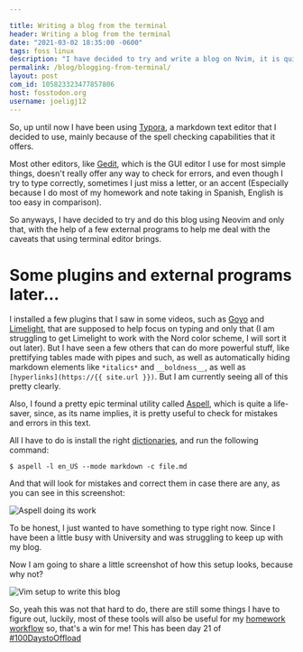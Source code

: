```yaml
---

title: Writing a blog from the terminal 
header: Writing a blog from the terminal
date: "2021-03-02 18:35:00 -0600"
tags: foss linux 
description: "I have decided to try and write a blog on Nvim, it is quite easy until it is not, but I will get used to it"
permalink: /blog/blogging-from-terminal/
layout: post
com_id: 105823323477857806
host: fosstodon.org
username: joeligj12
---
```


So, up until now I have been using [Typora](https://typora.io/), a markdown text editor that I decided to use, mainly because of the spell checking capabilities that it offers.

Most other editors, like [Gedit](https://wiki.gnome.org/Apps/Gedit), which is the GUI editor I use for most simple things, doesn't really offer any way to check for errors, and even though I try to type correctly, sometimes I just miss a letter, or an accent (Especially because I do most of my homework and note taking in Spanish, English is too easy in comparison).

So anyways, I have decided to try and do this blog using Neovim and only that, with the help of a few external programs to help me deal with the caveats that using  terminal editor brings.

# Some plugins and external programs later...

I installed a few plugins that I saw in some videos, such as [Goyo](https://github.com/junegunn/goyo.vim) and [Limelight](https://github.com/junegunn/limelight.vim), that are supposed to help focus on typing and only that (I am struggling to get Limelight to work with the Nord color scheme, I will sort it out later). But I have seen a few others that can do more powerful stuff, like prettifying tables made with pipes and such, as well as automatically hiding markdown elements like `*italics*` and `__boldness__`, as well as `[hyperlinks](https://{{ site.url }})`. But I am currently seeing all of this pretty clearly.

Also, I found a pretty epic terminal utility called [Aspell](http://aspell.net/), which is quite a life-saver, since, as its name implies, it is pretty useful to check for mistakes and errors in this text.

All I have to do is install the right [dictionaries](https://ftp.gnu.org/gnu/aspell/dict/en/), and run the following command:

```
$ aspell -l en_US --mode markdown -c file.md
```
And that will look for mistakes and correct them in case there are any, as you can see in this screenshot:

![Aspell doing its work](/assets/img/blogs/2021-03-02-aspell.webp "I made those mistakes just to show them, nothing more!")


To be honest, I just wanted to have something to type right now. Since I have been a little busy with University and was struggling to keep up with my blog.

Now I am going to share a little screenshot of how this setup looks, because why not?

![Vim setup to write this blog](/assets/img/blogs/2021-03-02-nvim-to-write.webp "Is this some kind of blogception???")

So, yeah this was not that hard to do, there are still some things I have to figure out, luckily, most of these tools will also be useful for my [homework workflow](/blog/doing-school-work/) so, that's a win for me! This has been day 21 of [#100DaystoOffload](https://100daystooffload.com)
